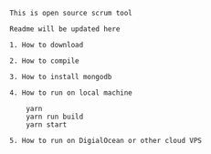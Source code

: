 
	This is open source scrum tool 

	Readme will be updated here

	1. How to download

	2. How to compile

	3. How to install mongodb

	4. How to run on local machine

		yarn 
		yarn run build
		yarn start

	5. How to run on DigialOcean or other cloud VPS 
